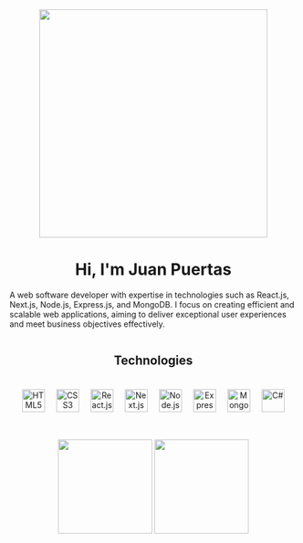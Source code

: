 
<div align="center">
    <img src="https://i.giphy.com/media/v1.Y2lkPTc5MGI3NjExNmpiOHdtczVhOXMwaDNldGRmMGYxcXJpbml3cmdyZnhhNG5vcjhubSZlcD12MV9pbnRlcm5hbF9naWZfYnlfaWQmY3Q9Zw/2IudUHdI075HL02Pkk/giphy.gif" width="400">
  <br>
  <h1>Hi, I'm Juan Puertas</h1> 
</div>
<p>A web software developer with expertise in technologies such as React.js, Next.js, Node.js, Express.js, and MongoDB. I focus on creating efficient and scalable web applications, aiming to deliver exceptional user experiences and meet business objectives effectively.</p>

<div align="center" style="display: flex; justify-content: center; gap: 20px; flex-wrap: wrap;">
  <h2 style="width: 100%; text-align: center;">Technologies</h2>
  <img src="https://cdn.jsdelivr.net/gh/devicons/devicon/icons/html5/html5-original.svg" width="40" height="40" alt="HTML5"/>
  <img src="https://cdn.jsdelivr.net/gh/devicons/devicon/icons/css3/css3-original.svg" width="40" height="40" alt="CSS3"/>
  <img src="https://cdn.jsdelivr.net/gh/devicons/devicon/icons/react/react-original.svg" width="40" height="40" alt="React.js"/>
  <img src="https://cdn.jsdelivr.net/gh/devicons/devicon/icons/nextjs/nextjs-original-wordmark.svg" width="40" height="40" alt="Next.js"/>
  <img src="https://cdn.jsdelivr.net/gh/devicons/devicon/icons/nodejs/nodejs-original.svg" width="40" height="40" alt="Node.js"/>
  <img src="https://cdn.jsdelivr.net/gh/devicons/devicon/icons/express/express-original.svg" width="40" height="40" alt="Express.js"/>
  <img src="https://cdn.jsdelivr.net/gh/devicons/devicon/icons/mongodb/mongodb-original.svg" width="40" height="40" alt="MongoDB"/>
  <img src="https://cdn.jsdelivr.net/gh/devicons/devicon/icons/csharp/csharp-original.svg" width="40" height="40" alt="C#"/>
</div>
<br>
<br>
<p align="center">
  <img height="165cm" src="https://github-readme-stats.vercel.app/api?username=juanpuertas&theme=tokyonight&show_icons=true&hide_border=false&count_private=true"/>
  <img height="165cm" src="https://github-readme-stats.vercel.app/api/top-langs/?username=juanpuertas&theme=tokyonight&show_icons=true&hide_border=false&layout=compact"/>
</p>
